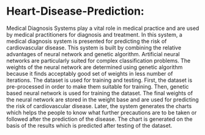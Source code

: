 # Heart-Disease-Prediction:
Medical Diagnosis Systems play a vital role in medical practice and are used by medical practitioners for diagnosis and treatment. In this system, a medical diagnosis system is presented for predicting the risk of cardiovascular disease. This system is built by combining the relative advantages of neural network and genetic algorithm. Artificial neural networks are particularly suited for complex classification problems. The weights of the neural network are determined using genetic algorithm because it finds acceptably good set of weights in less number of iterations. The dataset is used for training and testing. First, the dataset is pre-processed in order to make them suitable for training. Then, genetic based neural network is used for training the dataset. The final weights of the neural network are stored in the weight base and are used for predicting the risk of cardiovascular disease. Later, the system generates the charts which helps the people to know what further precautions are to be taken or followed after the prediction of the disease. The chart is generated on the basis of the results which is predicted after testing of the dataset.
